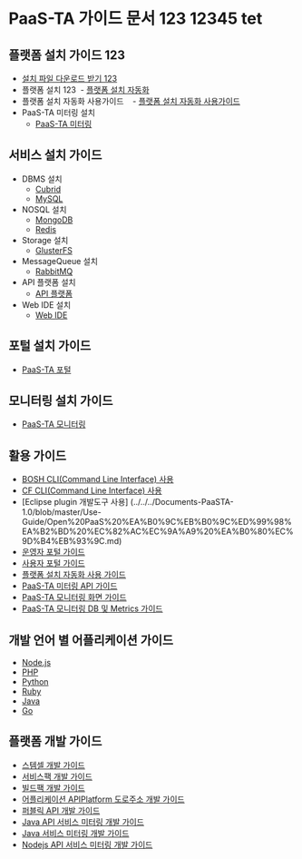 # PaaS-TA 가이드 문서  123 12345 tet

## 플랫폼 설치 가이드 123
- [설치 파일 다운로드 받기 123 ](./Download_Page.md)
- 플랫폼 설치 123
  - [플랫폼 설치 자동화](./Install-Guide/Platform%20Install%20System/PaaS-TA_플랫폼_설치_자동화_설치_가이드.md)
- 플랫폼 설치 자동화 사용가이드  
  - [플랫폼 설치 자동화 사용가이드](./Use-Guide/PaaS-TA_플랫폼_설치_자동화_사용_가이드.md)
- PaaS-TA 미터링 설치
  - [PaaS-TA 미터링](./Install-Guide/metering/PaaS-TA_Metering_설치_가이드.md)
  
## 서비스 설치 가이드
- DBMS 설치
  - [Cubrid](./Service-Guide/DBMS/PaaS-TA%20Cubrid%20서비스팩%20설치%20가이드.md)
  - [MySQL](./Service-Guide/DBMS/PaaS-TA%20MySQL%20서비스팩%20설치%20가이드.md)
- NOSQL 설치
  - [MongoDB](./Service-Guide/NoSQL/PaaS-TA%20Mongodb%20서비스팩%20설치%20가이드.md)
  - [Redis](./Service-Guide/NoSQL/PaaS-TA%20Redis%20서비스팩%20설치%20가이드.md)
- Storage 설치
  - [GlusterFS](./Service-Guide/Storage/PaaS-TA%20GlusterFS%20서비스팩%20설치%20가이드.md)
- MessageQueue 설치
  - [RabbitMQ](./Service-Guide/MessageQueue/PaaS-TA%20RabbitMQ%20서비스팩%20설치%20가이드.md)
- API 플랫폼 설치
  - [API 플랫폼](./Service-Guide/ETC/PaaS-TA%20API%20플랫폼%20서비스팩%20설치%20가이드.md)
- Web IDE 설치
  - [Web IDE](./Service-Guide/WEBIDE/PaaS-TA%20WEB%20IDE%20설치%20가이드.md)
  
## 포털 설치 가이드
- [PaaS-TA 포털](./Portal_Page.md)

## 모니터링 설치 가이드
- [PaaS-TA 모니터링](./Monitoring_Page.md)

## 활용 가이드
- [BOSH CLI(Command Line Interface) 사용](../../../Documents-PaaSTA-1.0/blob/master/Use-Guide/OpenPaaS_PaaSTA_BOSH_CLI_guide.md)
- [CF CLI(Command Line Interface) 사용](../../../Documents-PaaSTA-1.0/blob/master/Use-Guide/OpenPaas%20CLi%20가이드.md)
- [Eclipse plugin 개발도구 사용] (../../../Documents-PaaSTA-1.0/blob/master/Use-Guide/Open%20PaaS%20%EA%B0%9C%EB%B0%9C%ED%99%98%EA%B2%BD%20%EC%82%AC%EC%9A%A9%20%EA%B0%80%EC%9D%B4%EB%93%9C.md)
- [운영자 포털 가이드](./Use-Guide/PaaS-TA%20운영자%20포탈%20가이드_v1.0.md)
- [사용자 포털 가이드](./Use-Guide/PaaS-TA%20사용자%20포탈%20가이드_v1.0.md)
- [플랫폼 설치 자동화 사용 가이드](./Use-Guide/PaaS-TA_플랫폼_설치_자동화_사용_가이드.md)
- [PaaS-TA 미터링 API 가이드](./Use-Guide/PaaS-TA_Usage_Reporting_API_가이드.md)
- [PaaS-TA 모니터링 화면 가이드](./Use-Guide/PaaS-TA%20모니터링%20화면%20가이드_v1.0.md)
- [PaaS-TA 모니터링 DB 및 Metrics 가이드](./Use-Guide/PaaS-TA%20모니터링%20DB%20및%20Metrics%20가이드.md)

## 개발 언어 별 어플리케이션 가이드
- [Node.js](../../../Documents-PaaSTA-1.0/blob/master/Sample-App-Guide/OpenPaaS_PaaSTA_Application_Nodejs_develope_guide.md)
- [PHP](../../../Documents-PaaSTA-1.0/blob/master/Sample-App-Guide/OpenPaaS_PaaSTA_Application_PHP_develope_guide.md)
- [Python](../../../Documents-PaaSTA-1.0/blob/master/Sample-App-Guide/OpenPaaS_PaaSTA_Application_Python_develope_guide.md)
- [Ruby](../../../Documents-PaaSTA-1.0/blob/master/Sample-App-Guide/OpenPaaS_PaaSTA_Application_Ruby_develope_guide.md)
- [Java](../../../Documents-PaaSTA-1.0/blob/master/Sample-App-Guide/OpenPaaS_PaaSTA_Application_Java_develope_guide.md)
- [Go](../../../Documents-PaaSTA-1.0/blob/master/Sample-App-Guide/OpenPaaS_PaaSTA_Application_Go_develope_guide.md)
	
## 플랫폼 개발 가이드
- [스템셀 개발 가이드](../../../Documents-PaaSTA-1.0/blob/master/Development-Guide/OpenPaaS_PaaSTA_Build_Stemcell_guide.md)
- [서비스팩 개발 가이드](../../../Documents-PaaSTA-1.0/blob/master/Development-Guide/ServicePack_develope_guide.md)
- [빌드팩 개발 가이드](../../../Documents-PaaSTA-1.0/blob/master/Development-Guide/Buildpack_develope_guide.md)
- [어플리케이션 APIPlatform 도로주소 개발 가이드](../../../Documents-PaaSTA-1.0/blob/master/Development-Guide/Application_APIPlatform_dorojuso_devlope_guide.md)
- [퍼블릭 API 개발 가이드](../../../Documents-PaaSTA-1.0/blob/master/Development-Guide/PublicAPI_devlope_guide.md)
- [Java API 서비스 미터링 개발 가이드](./Development-Guide/PaaS-TA_Java_API_서비스_미터링_개발_가이드.md)
- [Java 서비스 미터링 개발 가이드](./Development-Guide/PaaS-TA_Java_서비스_미터링_개발_가이드.md)
- [Nodejs API 서비스 미터링 개발 가이드](./Development-Guide/PaaS-TA_Node.js_API_미터링_개발_가이드.md)

